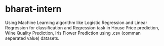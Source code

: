 # bharat-intern
Using Machine Learning algorithm like Logistic Regression and Linear Regression for classification and Regression task in
House Price prediction, Wine Quality Prediction, Iris Flower Prediction using .csv (comman seperated value) datasets.
